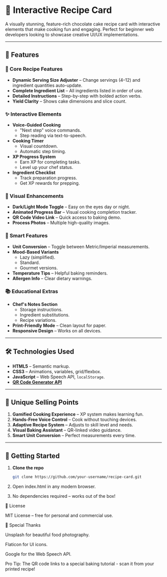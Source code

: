 # 🍫 Interactive Recipe Card

A visually stunning, feature-rich chocolate cake recipe card with interactive elements that make cooking fun and engaging. Perfect for beginner web developers looking to showcase creative UI/UX implementations.

---

## 🚀 Features

### 🍴 Core Recipe Features
- **Dynamic Serving Size Adjuster** – Change servings (4–12) and ingredient quantities auto-update.
- **Complete Ingredient List** – All ingredients listed in order of use.
- **Detailed Instructions** – Step-by-step with bolded action verbs.
- **Yield Clarity** – Shows cake dimensions and slice count.

### ✨ Interactive Elements
- **Voice-Guided Cooking**
  - "Next step" voice commands.
  - Step reading via text-to-speech.
- **Cooking Timer**
  - Visual countdown.
  - Automatic step timing.
- **XP Progress System**
  - Earn XP for completing tasks.
  - Level up your chef status.
- **Ingredient Checklist**
  - Track preparation progress.
  - Get XP rewards for prepping.

### 🎨 Visual Enhancements
- **Dark/Light Mode Toggle** – Easy on the eyes day or night.
- **Animated Progress Bar** – Visual cooking completion tracker.
- **QR Code Video Link** – Quick access to baking demo.
- **Process Photos** – Multiple high-quality images.

### 🧠 Smart Features
- **Unit Conversion** – Toggle between Metric/Imperial measurements.
- **Mood-Based Variants**
  - Lazy (simplified).
  - Standard.
  - Gourmet versions.
- **Temperature Tips** – Helpful baking reminders.
- **Allergen Info** – Clear dietary warnings.

### 📚 Educational Extras
- **Chef's Notes Section**
  - Storage instructions.
  - Ingredient substitutions.
  - Recipe variations.
- **Print-Friendly Mode** – Clean layout for paper.
- **Responsive Design** – Works on all devices.

---

## 🛠️ Technologies Used
- **HTML5** – Semantic markup.
- **CSS3** – Animations, variables, grid/flexbox.
- **JavaScript** – Web Speech API, `localStorage`.
- **[QR Code Generator API](https://goqr.me/api/)**

---

## 🌟 Unique Selling Points
1. **Gamified Cooking Experience** – XP system makes learning fun.
2. **Hands-Free Voice Control** – Cook without touching devices.
3. **Adaptive Recipe System** – Adjusts to skill level and needs.
4. **Visual Baking Assistant** – QR-linked video guidance.
5. **Smart Unit Conversion** – Perfect measurements every time.

---

## 🚀 Getting Started
1. **Clone the repo**
   ```bash
   git clone https://github.com/your-username/recipe-card.git

2. Open index.html in any modern browser.

3. No dependencies required – works out of the box!

📜 License

MIT License – free for personal and commercial use.

🙏 Special Thanks

Unsplash for beautiful food photography.

Flaticon for UI icons.

Google for the Web Speech API.

Pro Tip: The QR code links to a special baking tutorial - scan it from your printed recipe!